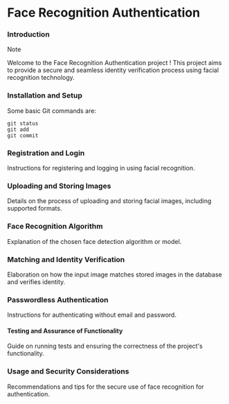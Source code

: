 # Face Recognition Authentication
### Introduction
> [!NOTE]
> Welcome to the Face Recognition Authentication project ! This project aims to provide a secure and seamless identity verification process using facial recognition technology.

### Installation and Setup
Some basic Git commands are:
```
git status
git add
git commit
```

### Registration and Login
Instructions for registering and logging in using facial recognition.

### Uploading and Storing Images
Details on the process of uploading and storing facial images, including supported formats.

### Face Recognition Algorithm
Explanation of the chosen face detection algorithm or model.

### Matching and Identity Verification
Elaboration on how the input image matches stored images in the database and verifies identity.

### Passwordless Authentication
Instructions for authenticating without email and password.

#### Testing and Assurance of Functionality
Guide on running tests and ensuring the correctness of the project's functionality.

### Usage and Security Considerations
Recommendations and tips for the secure use of face recognition for authentication.
